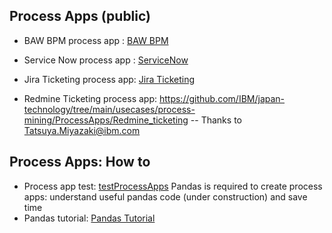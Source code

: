 ## Process Apps (public)
- BAW BPM process app : [BAW BPM](BAW%20BPM)
- Service Now process app : [ServiceNow](IT_Ticketing_ServiceNow)
- Jira Ticketing process app: [Jira Ticketing](Jira_ticketing)

- Redmine Ticketing process app: https://github.com/IBM/japan-technology/tree/main/usecases/process-mining/ProcessApps/Redmine_ticketing -- Thanks to Tatsuya.Miyazaki@ibm.com

## Process Apps: How to
- Process app test: [testProcessApps](testProcessApps)
Pandas is required to create process apps: understand useful pandas code (under construction) and save time
- Pandas tutorial: [Pandas Tutorial](Pandas%20Tuto/pandas_basics_process_apps.ipynb)
